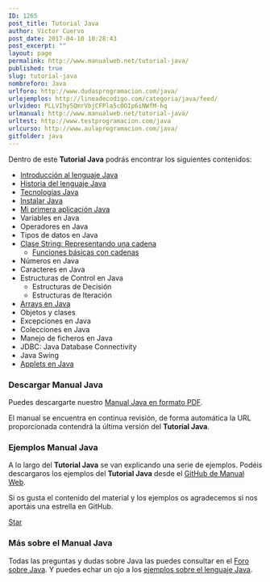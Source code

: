 ```yaml
---
ID: 1265
post_title: Tutorial Java
author: Víctor Cuervo
post_date: 2017-04-10 10:28:43
post_excerpt: ""
layout: page
permalink: http://www.manualweb.net/tutorial-java/
published: true
slug: tutorial-java
nombreforo: Java
urlforo: http://www.dudasprogramacion.com/java/
urlejemplos: http://lineadecodigo.com/categoria/java/feed/
urlvideo: PLLVIhySQmrVbjCFPla5c0OIp6iNWfM-hq
urlmanual: http://www.manualweb.net/tutorial-java/
urltest: http://www.testprogramacion.com/java
urlcurso: http://www.aulaprogramacion.com/java/
gitfolder: java
---
```

Dentro de este **Tutorial Java** podrás encontrar los siguientes contenidos:

*   [Introducción al lenguaje Java][9]
*   [Historia del lenguaje Java][10]
*   [Tecnologías Java][11]
*   [Instalar Java][12]
*   [Mi primera aplicación Java][1]
*   Variables en Java
*   Operadores en Java
*   Tipos de datos en Java
*   [Clase String: Representando una cadena][2]
    *   [Funciones básicas con cadenas][3]
*   Números en Java
*   Caracteres en Java
*   Estructuras de Control en Java
    *   Estructuras de Decisión
    *   Estructuras de Iteración
*   [Arrays en Java][4]
*   Objetos y clases
*   Excepciones en Java
*   Colecciones en Java
*   Manejo de ficheros en Java
*   JDBC: Java Database Connectivity
*   Java Swing
*   [Applets en Java][5]

### Descargar Manual Java

Puedes descargarte nuestro [Manual Java en formato PDF][6].

El manual se encuentra en continua revisión, de forma automática la URL proporcionada contendrá la última versión del **Tutorial Java**.

### Ejemplos Manual Java

A lo largo del **Tutorial Java** se van explicando una serie de ejemplos. Podéis descargaros los ejemplos del **Tutorial Java** desde el [GitHub de Manual Web][13].

Si os gusta el contenido del material y los ejemplos os agradecemos si nos aportáis una estrella en GitHub.

<a class="github-button" href="https://github.com/manualweb/manualweb" data-icon="octicon-star" data-style="mega" aria-label="Star manualweb/manualweb on GitHub">Star</a>

### Más sobre el Manual Java

Todas las preguntas y dudas sobre Java las puedes consultar en el [Foro sobre Java][7]. Y puedes echar un ojo a los [ejemplos sobre el lenguaje Java][8].

<script id="github-bjs" src="https://buttons.github.io/buttons.js" async="" defer="defer"></script>

 [1]: http://www.manualweb.net/java/mi-primera-aplicacion-java/
 [2]: http://www.manualweb.net/java/clase-string-representando-una-cadena/
 [3]: http://www.manualweb.net/java/funciones-basicas-con-cadenas/
 [4]: http://www.manualweb.net/java/arrays-en-java
 [5]: http://www.manualweb.net/java/applets-en-java/
 [6]: https://gitprint.com/victorcuervo/manualweb/blob/master/java/pdf/tutorial-java-pdf.md
 [7]: http://www.dudasprogramacion.com/java
 [8]: http://lineadecodigo.com/java/
 [9]: http://www.manualweb.net/java/introduccion-java/
 [10]: http://www.manualweb.net/java/historia-java/
 [11]: http://www.manualweb.net/java/tecnologias-java/
 [12]: http://www.manualweb.net/java/instalar-java/
 [13]: https://github.com/manualweb/manual-java
